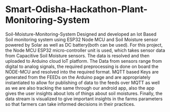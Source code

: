 # Smart-Odisha-Hackathon-Plant-Monitoring-System
Soil-Moisture-Monitoring-System
Designed and developed an Iot Based Soil monitoring system using ESP32 Node MCU and Soil Moisture sensor powered by Solar as well as DC battery(both can be used).
For this project, the Node MCU ESP32 micro-controller unit is used, which takes sensor data from  Capacitive Soil Moisture sensors. 
The data is resolved and then uploaded to Arduino cloud IoT platform.
The Data from sensors range from digital to analog signals, the required preprocessing is done on board the NODE-MCU and resolved into the required format. MQTT based Keys are generated from the FEEDs on the Arduino page and are appropriately instantiated to allow for publishing of data to the feeds over MQTT as well as we are also tracking the same through our android app, also the app gives the user insights about  lots  of things about soil moistures.
Finally, the data stream is visualized to give important insights in the farms parameters so that farmers can take informed decisions in their practices.
